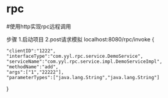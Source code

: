 # rpc
#使用http实现rpc远程调用

步骤
1.启动项目
2.post请求模拟
localhost:8080/rpc/invoke
{
	
	"clientID":"1222",
	"interfaceType":"com.yyl.rpc.service.DemoService",
	"serviceName":"com.yyl.rpc.service.impl.DemoServiceImpl",
	"methodName":"add",
	"args":["1","22222"],
	"parameterTypes":["java.lang.String","java.lang.String"]
}
